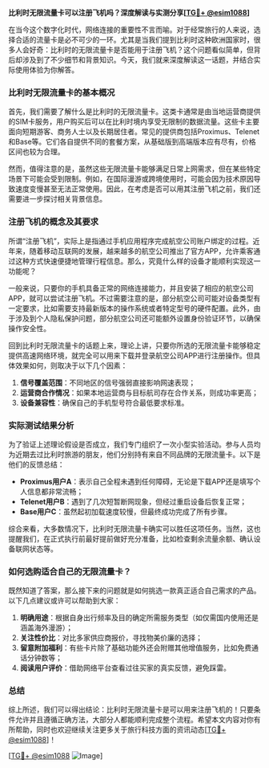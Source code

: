 **比利时无限流量卡可以注册飞机吗？深度解读与实测分享[[TG💪+ @esim1088](https://t.me/s/esim1088)]**

在当今这个数字化时代，网络连接的重要性不言而喻。对于经常旅行的人来说，选择合适的流量卡是必不可少的一环。尤其是当我们提到比利时这种欧洲国家时，很多人会好奇：比利时的无限流量卡是否能用于注册飞机？这个问题看似简单，但背后却涉及到了不少细节和背景知识。今天，我们就来深度解读这一话题，并结合实际使用体验为你解答。

### 比利时无限流量卡的基本概况

首先，我们需要了解什么是比利时的无限流量卡。这类卡通常是由当地运营商提供的SIM卡服务，用户购买后可以在比利时境内享受无限制的数据流量。这些卡主要面向短期游客、商务人士以及长期居住者。常见的提供商包括Proximus、Telenet和Base等。它们各自提供不同的套餐方案，从基础版到高端版本应有尽有，价格区间也较为合理。

然而，值得注意的是，虽然这些无限流量卡能够满足日常上网需求，但在某些特定场景下可能会受到限制。例如，在国际漫游或跨境使用时，可能会因为技术原因导致速度变慢甚至无法正常使用。因此，在考虑是否可以用其注册飞机之前，我们还需要进一步探讨相关背景信息。

### 注册飞机的概念及其要求

所谓“注册飞机”，实际上是指通过手机应用程序完成航空公司账户绑定的过程。近年来，随着移动互联网的发展，越来越多的航空公司推出了官方APP，允许乘客通过这种方式快速便捷地管理行程信息。那么，究竟什么样的设备才能顺利实现这一功能呢？

一般来说，只要你的手机具备正常的网络连接能力，并且安装了相应的航空公司APP，就可以尝试注册飞机。不过需要注意的是，部分航空公司可能对设备类型有一定要求，比如需要支持最新版本的操作系统或者特定型号的硬件配置。此外，由于涉及到个人隐私保护问题，部分航空公司还可能额外设置身份验证环节，以确保操作安全性。

回到比利时无限流量卡的话题上来，理论上讲，只要你所选的无限流量卡能够稳定提供高速网络环境，就完全可以用来下载并登录航空公司APP进行注册操作。但具体效果如何，则取决于以下几个因素：

1. **信号覆盖范围**：不同地区的信号强弱直接影响网速表现；
2. **运营商合作情况**：如果本地运营商与目标航司存在合作关系，则成功率更高；
3. **设备兼容性**：确保自己的手机型号符合最低要求标准。

### 实际测试结果分析

为了验证上述理论假设是否成立，我们专门组织了一次小型实验活动。参与人员均为近期去过比利时旅游的朋友，他们分别持有来自不同品牌的无限流量卡。以下是他们的反馈总结：

- **Proximus用户A**：表示自己全程未遇到任何障碍，无论是下载APP还是填写个人信息都非常流畅；
- **Telenet用户B**：遇到了几次短暂断网现象，但经过重启设备后恢复正常；
- **Base用户C**：虽然起初加载速度较慢，但最终成功完成了所有步骤。

综合来看，大多数情况下，比利时无限流量卡确实可以胜任这项任务。当然，这也提醒我们，在正式执行前最好提前做好充分准备，比如检查剩余流量余额、确认设备联网状态等。

### 如何选购适合自己的无限流量卡？

既然知道了答案，那么接下来的问题就是如何挑选一款真正适合自己需求的产品。以下几点建议或许可以帮助到大家：

1. **明确用途**：根据自身出行频率及目的确定所需服务类型（如仅需国内使用还是涵盖海外漫游）；
2. **关注性价比**：对比多家供应商报价，寻找物美价廉的选择；
3. **留意附加福利**：有些卡片除了基础功能外还会附赠其他增值服务，比如免费通话分钟数等；
4. **阅读用户评价**：借助网络平台查看过往买家的真实反馈，避免踩雷。

### 总结

综上所述，我们可以得出结论：比利时无限流量卡是可以用来注册飞机的！只要条件允许并且遵循正确方法，大部分人都能顺利完成整个流程。希望本文内容对你有所帮助，同时也欢迎继续关注更多关于旅行科技方面的资讯动态[[TG💪+ @esim1088](https://t.me/s/esim1088)]！

[[TG💪+ @esim1088](https://t.me/s/esim1088) ![Image](https://i.postimg.cc/4NQfJmqS/Snipaste-2025-05-13-00-14-12.png)]